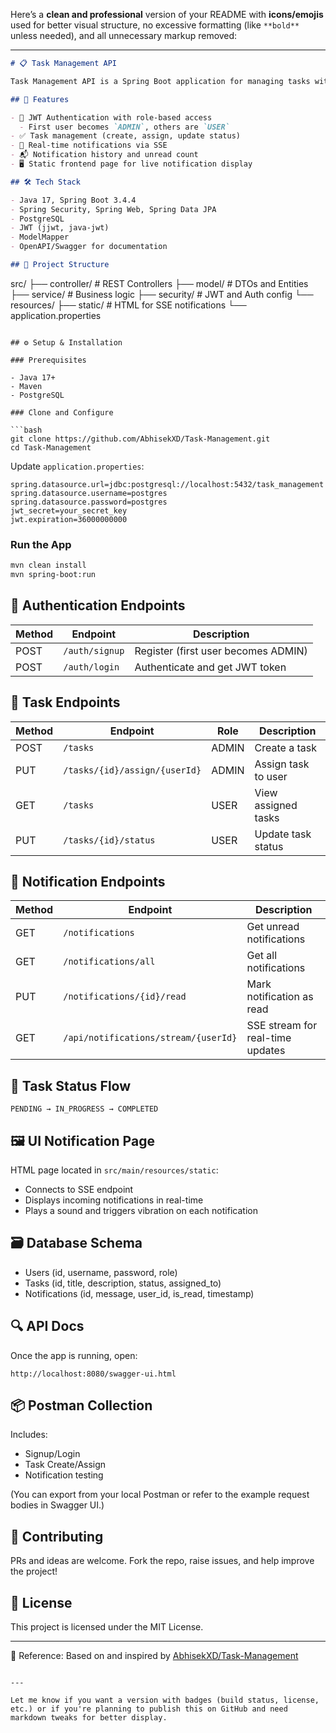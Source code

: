 Here’s a **clean and professional** version of your README with **icons/emojis** used for better visual structure, no excessive formatting (like `**bold**` unless needed), and all unnecessary markup removed:

---

```markdown
# 📋 Task Management API

Task Management API is a Spring Boot application for managing tasks with role-based access, JWT authentication, and real-time notifications using Server-Sent Events (SSE). Inspired by [AbhisekXD's Task-Management](https://github.com/AbhisekXD/Task-Management), it follows a clean and modular backend structure with PostgreSQL integration.

## 🚀 Features

- 🔐 JWT Authentication with role-based access
  - First user becomes `ADMIN`, others are `USER`
- ✅ Task management (create, assign, update status)
- 📡 Real-time notifications via SSE
- 📬 Notification history and unread count
- 🖥️ Static frontend page for live notification display

## 🛠️ Tech Stack

- Java 17, Spring Boot 3.4.4
- Spring Security, Spring Web, Spring Data JPA
- PostgreSQL
- JWT (jjwt, java-jwt)
- ModelMapper
- OpenAPI/Swagger for documentation

## 📁 Project Structure

```
src/
├── controller/         # REST Controllers
├── model/              # DTOs and Entities
├── service/            # Business logic
├── security/           # JWT and Auth config
└── resources/
    ├── static/         # HTML for SSE notifications
    └── application.properties
```

## ⚙️ Setup & Installation

### Prerequisites

- Java 17+
- Maven
- PostgreSQL

### Clone and Configure

```bash
git clone https://github.com/AbhisekXD/Task-Management.git
cd Task-Management
```

Update `application.properties`:

```properties
spring.datasource.url=jdbc:postgresql://localhost:5432/task_management
spring.datasource.username=postgres
spring.datasource.password=postgres
jwt_secret=your_secret_key
jwt.expiration=36000000000
```

### Run the App

```bash
mvn clean install
mvn spring-boot:run
```

## 🔑 Authentication Endpoints

| Method | Endpoint       | Description                          |
|--------|----------------|--------------------------------------|
| POST   | `/auth/signup` | Register (first user becomes ADMIN)  |
| POST   | `/auth/login`  | Authenticate and get JWT token       |

## 📌 Task Endpoints

| Method | Endpoint                           | Role   | Description                      |
|--------|------------------------------------|--------|----------------------------------|
| POST   | `/tasks`                           | ADMIN  | Create a task                    |
| PUT    | `/tasks/{id}/assign/{userId}`      | ADMIN  | Assign task to user              |
| GET    | `/tasks`                           | USER   | View assigned tasks              |
| PUT    | `/tasks/{id}/status`               | USER   | Update task status               |

## 🔔 Notification Endpoints

| Method | Endpoint                                | Description                         |
|--------|-----------------------------------------|-------------------------------------|
| GET    | `/notifications`                        | Get unread notifications            |
| GET    | `/notifications/all`                    | Get all notifications               |
| PUT    | `/notifications/{id}/read`              | Mark notification as read           |
| GET    | `/api/notifications/stream/{userId}`    | SSE stream for real-time updates    |

## 🧠 Task Status Flow

```
PENDING → IN_PROGRESS → COMPLETED
```

## 🖼️ UI Notification Page

HTML page located in `src/main/resources/static`:
- Connects to SSE endpoint
- Displays incoming notifications in real-time
- Plays a sound and triggers vibration on each notification

## 🗃️ Database Schema

- Users (id, username, password, role)
- Tasks (id, title, description, status, assigned_to)
- Notifications (id, message, user_id, is_read, timestamp)

## 🔍 API Docs

Once the app is running, open:
```
http://localhost:8080/swagger-ui.html
```

## 📦 Postman Collection

Includes:
- Signup/Login
- Task Create/Assign
- Notification testing

(You can export from your local Postman or refer to the example request bodies in Swagger UI.)

## 🤝 Contributing

PRs and ideas are welcome. Fork the repo, raise issues, and help improve the project!

## 📄 License

This project is licensed under the MIT License.

---

🔗 Reference: Based on and inspired by [AbhisekXD/Task-Management](https://github.com/AbhisekXD/Task-Management)
```

---

Let me know if you want a version with badges (build status, license, etc.) or if you're planning to publish this on GitHub and need markdown tweaks for better display.
